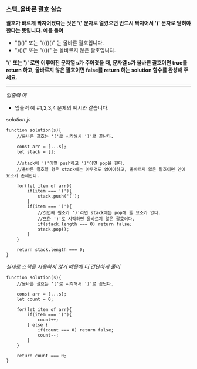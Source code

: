 ### 스택\_올바른 괄호 실습

**괄호가 바르게 짝지어졌다는 것은 '(' 문자로 열렸으면 반드시 짝지어서 ')' 문자로 닫혀야 한다는 뜻입니다. 예를 들어**

- "()()" 또는 "(())()" 는 올바른 괄호입니다.
- ")()(" 또는 "(()(" 는 올바르지 않은 괄호입니다.

**'(' 또는 ')' 로만 이루어진 문자열 s가 주어졌을 때, 문자열 s가 올바른 괄호이면 true를 return 하고, 올바르지 않은 괄호이면 false를 return 하는 solution 함수를 완성해 주세요.**

---

_입출력 예_

- 입출력 예 #1,2,3,4
  문제의 예시와 같습니다.

_solution.js_

```
function solution(s){
    //올바른 괄호는 '('로 시작해서 ')'로 끝난다.

    const arr = [...s];
    let stack = [];

    //stack에 '('이면 push하고 ')'이면 pop을 한다.
    //올바른 괄호일 경우 stack에는 아무것도 없어야하고, 올바르지 않은 괄호이면 안에 요소가 존재한다.

    for(let item of arr){
        if(item === '('){
            stack.push('(');
        }
        if(item === ')'){
            //첫번째 원소가 ')'라면 stack에는 pop해 줄 요소가 없다.
            //또한 ')'로 시작하면 올바르지 않은 괄호이다.
            if(stack.length === 0) return false;
            stack.pop();
        }
    }

    return stack.length === 0;
}
```

_실제로 스택을 사용하지 않기 때문에 더 간단하게 풀이_

```
function solution(s){
    //올바른 괄호는 '('로 시작해서 ')'로 끝난다.

    const arr = [...s];
    let count = 0;

    for(let item of arr){
        if(item === '('){
            count++;
        } else {
            if(count === 0) return false;
            count--;
        }
    }

    return count === 0;
}
```
